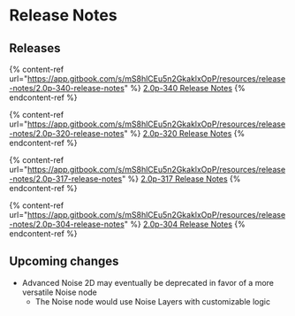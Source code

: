 # Release Notes

## Releases

{% content-ref url="https://app.gitbook.com/s/mS8hlCEu5n2GkaklxOpP/resources/release-notes/2.0p-340-release-notes" %}
[2.0p-340 Release Notes](https://app.gitbook.com/s/mS8hlCEu5n2GkaklxOpP/resources/release-notes/2.0p-340-release-notes)
{% endcontent-ref %}

{% content-ref url="https://app.gitbook.com/s/mS8hlCEu5n2GkaklxOpP/resources/release-notes/2.0p-320-release-notes" %}
[2.0p-320 Release Notes](https://app.gitbook.com/s/mS8hlCEu5n2GkaklxOpP/resources/release-notes/2.0p-320-release-notes)
{% endcontent-ref %}

{% content-ref url="https://app.gitbook.com/s/mS8hlCEu5n2GkaklxOpP/resources/release-notes/2.0p-317-release-notes" %}
[2.0p-317 Release Notes](https://app.gitbook.com/s/mS8hlCEu5n2GkaklxOpP/resources/release-notes/2.0p-317-release-notes)
{% endcontent-ref %}

{% content-ref url="https://app.gitbook.com/s/mS8hlCEu5n2GkaklxOpP/resources/release-notes/2.0p-304-release-notes" %}
[2.0p-304 Release Notes](https://app.gitbook.com/s/mS8hlCEu5n2GkaklxOpP/resources/release-notes/2.0p-304-release-notes)
{% endcontent-ref %}

## Upcoming changes

* Advanced Noise 2D may eventually be deprecated in favor of a more versatile Noise node
  * The Noise node would use Noise Layers with customizable logic

##

##

